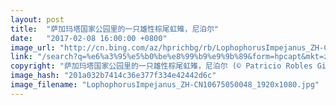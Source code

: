 ```yaml
---
layout: post
title:  "萨加玛塔国家公园里的一只雄性棕尾虹雉，尼泊尔"
date:   "2017-02-08 16:00:00 +0800"
image_url: "http://cn.bing.com/az/hprichbg/rb/LophophorusImpejanus_ZH-CN10675050048_1920x1080.jpg"
link: "/search?q=%e6%a3%95%e5%b0%be%e8%99%b9%e9%9b%89&form=hpcapt&mkt=zh-cn"
copyright: "萨加玛塔国家公园里的一只雄性棕尾虹雉，尼泊尔 (© Patricio Robles Gil/Minden Pictures)"
image_hash: "201a032b7414c36e377f334e42442d6c"
image_filename: "LophophorusImpejanus_ZH-CN10675050048_1920x1080.jpg"
---
```

